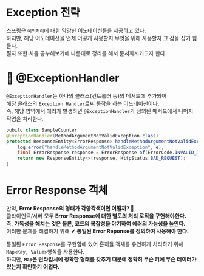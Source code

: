 Exception 전략
===============
스프링은 `예외처리`에 대한 막강한 어노테이션들을 제공하고 있다.     
하지만, 해당 어노테이션을 언제 어떻게 사용할지 무엇을 위해 사용할지 그 감을 잡기 힘들다.        
필자 또한 처음 공부해보기에 나름대로 정리를 해서 문서화시키고자 한다.      
  
# 📙 @ExceptionHandler    
`@ExceptionHandler`는 하나의 클래스(컨트롤러 등)의 메서드에 추가되어      
해당 클래스의 `Exception Handler`로써 동작을 하는 어노테이션이다.       
즉, 해당 영역에서 에러가 발생하면 `@ExceptionHandler`가 정의된 메서드에서 나머지 작업을 처리한다.      

```java
pubilc class SampleCounter
@ExceptionHandler(MethodArgumentNotValidException.class)
protected ResponseEntity<ErrorResponse> handleMethodArgumentNotValidException(MethodArgumentNotValidException e) {
    log.error("handleMethodArgumentNotValidException", e);
    final ErrorResponse response = ErrorResponse.of(ErrorCode.INVALID_INPUT_VALUE, e.getBindingResult());
    return new ResponseEntity<>(response, HttpStatus.BAD_REQUEST);
}

```




# Error Response 객체       
만약, **Error Response의 형태가 각양각색이면 어떨까? 🤔**              
클라이언트/서버 모두 **Error Response에 대한 별도의 처리 로직을 구현해야한다.**              
즉, **가독성을 해치는 것은 물론, 코드의 복잡성을 야기하여 에러의 가능성을 높인다.**      
이러한 문제를 해결하기 위해 **✔ 통일된 Error Reponse를 정의하여 사용해야 한다.**    
        
통일된 `Error Response`를 구현함에 있어 흔히들 객체를 유연하게 처리하기 위해 `Map<Key, Value>`형식을 사용한다.       
하지만, **`Map`은 런타입시에 정확한 형태를 갖추기 때문에 정확히 무슨 키에 무슨 데이터가 있는지 확인하기 어렵다.**             

```java

```

